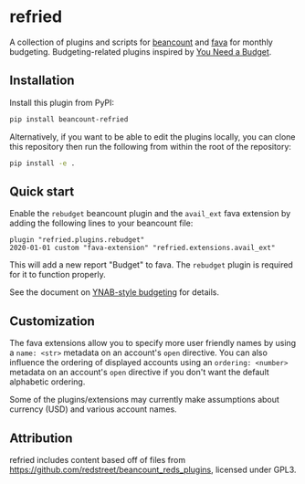 # refried

A collection of plugins and scripts for
[beancount](https://github.com/beancount/beancount) and
[fava](https://github.com/beancount/fava) for monthly budgeting.
Budgeting-related plugins inspired by
[You Need a Budget](https://www.youneedabudget.com).

## Installation

Install this plugin from PyPI:

```bash
pip install beancount-refried
```

Alternatively, if you want to be able to edit the plugins locally,
you can clone this repository then run the following from within
the root of the repository:

```bash
pip install -e .
```

## Quick start

Enable the `rebudget` beancount plugin and the `avail_ext` fava extension
by adding the following lines to your beancount file:

```
plugin "refried.plugins.rebudget"
2020-01-01 custom "fava-extension" "refried.extensions.avail_ext"
```

This will add a new report "Budget" to fava. The `rebudget` plugin is
required for it to function properly.

See the document on [YNAB-style budgeting](budgeting.md) for details.

## Customization

The fava extensions allow you to specify more user friendly names by using a
`name: <str>` metadata on an account's `open` directive.
You can also influence the ordering of displayed accounts using an `ordering:
<number>` metadata on an account's `open` directive if you don't want the
default alphabetic ordering.

Some of the plugins/extensions may currently make assumptions about currency (USD) and
various account names.

## Attribution

refried includes content based off of files from
https://github.com/redstreet/beancount_reds_plugins, licensed under GPL3.
